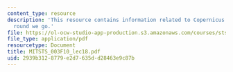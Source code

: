 ```yaml
---
content_type: resource
description: 'This resource contains information related to Copernicus: Round and
  round we go.'
file: https://ol-ocw-studio-app-production.s3.amazonaws.com/courses/sts-003-the-rise-of-modern-science-fall-2010/2939b3128779e2d7635dd28463e9c87b_MITSTS_003F10_lec18.pdf
file_type: application/pdf
resourcetype: Document
title: MITSTS_003F10_lec18.pdf
uid: 2939b312-8779-e2d7-635d-d28463e9c87b
---
```

